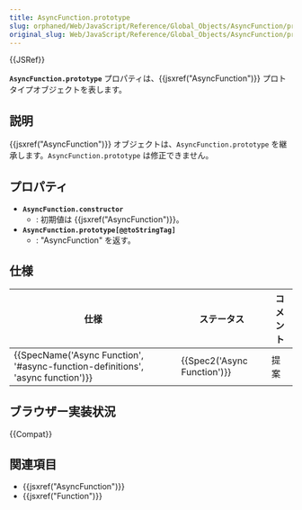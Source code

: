 ```yaml
---
title: AsyncFunction.prototype
slug: orphaned/Web/JavaScript/Reference/Global_Objects/AsyncFunction/prototype
original_slug: Web/JavaScript/Reference/Global_Objects/AsyncFunction/prototype
---
```


{{JSRef}}

**`AsyncFunction.prototype`** プロパティは、{{jsxref("AsyncFunction")}} プロトタイプオブジェクトを表します。

## 説明

{{jsxref("AsyncFunction")}} オブジェクトは、`AsyncFunction.prototype` を継承します。`AsyncFunction.prototype` は修正できません。

## プロパティ

- **`AsyncFunction.constructor`**
  - : 初期値は {{jsxref("AsyncFunction")}}。
- **`AsyncFunction.prototype[@@toStringTag]`**
  - : "AsyncFunction" を返す。

## 仕様

| 仕様                                                                                                     | ステータス                           | コメント |
| -------------------------------------------------------------------------------------------------------- | ------------------------------------ | -------- |
| {{SpecName('Async Function', '#async-function-definitions', 'async function')}} | {{Spec2('Async Function')}} | 提案     |

## ブラウザー実装状況

{{Compat}}

## 関連項目

- {{jsxref("AsyncFunction")}}
- {{jsxref("Function")}}
